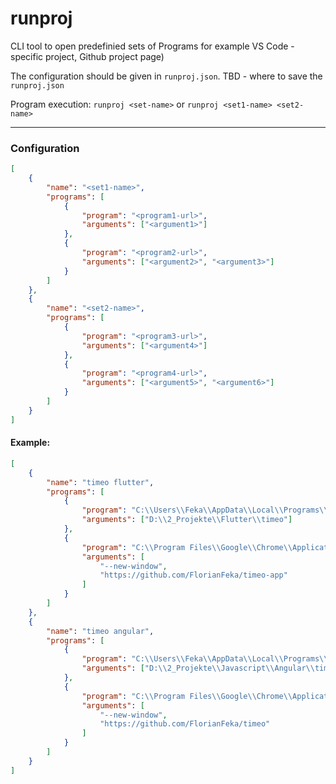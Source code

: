 # runproj

CLI tool to open predefinied sets of Programs for example VS Code - specific project, Github project page)

The configuration should be given in `runproj.json`.
TBD - where to save the `runproj.json`

Program execution: `runproj <set-name>` or `runproj <set1-name> <set2-name>`

---

### Configuration

```json
[
    {
        "name": "<set1-name>",
        "programs": [
            {
                "program": "<program1-url>",
                "arguments": ["<argument1>"]
            },
            {
                "program": "<program2-url>",
                "arguments": ["<argument2>", "<argument3>"]
            }
        ]
    },
    {
        "name": "<set2-name>",
        "programs": [
            {
                "program": "<program3-url>",
                "arguments": ["<argument4>"]
            },
            {
                "program": "<program4-url>",
                "arguments": ["<argument5>", "<argument6>"]
            }
        ]
    }
]
```

#### Example:

```json
[
    {
        "name": "timeo flutter",
        "programs": [
            {
                "program": "C:\\Users\\Feka\\AppData\\Local\\Programs\\Microsoft VS Code\\Code.exe",
                "arguments": ["D:\\2_Projekte\\Flutter\\timeo"]
            },
            {
                "program": "C:\\Program Files\\Google\\Chrome\\Application\\chrome.exe",
                "arguments": [
                    "--new-window",
                    "https://github.com/FlorianFeka/timeo-app"
                ]
            }
        ]
    },
    {
        "name": "timeo angular",
        "programs": [
            {
                "program": "C:\\Users\\Feka\\AppData\\Local\\Programs\\Microsoft VS Code\\Code.exe",
                "arguments": ["D:\\2_Projekte\\Javascript\\Angular\\timeo"]
            },
            {
                "program": "C:\\Program Files\\Google\\Chrome\\Application\\chrome.exe",
                "arguments": [
                    "--new-window",
                    "https://github.com/FlorianFeka/timeo"
                ]
            }
        ]
    }
]
```
